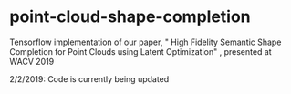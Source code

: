 # point-cloud-shape-completion
Tensorflow implementation of our paper, " High Fidelity Semantic Shape Completion for Point Clouds using Latent Optimization" , presented at WACV 2019

2/2/2019: Code is currently being updated
